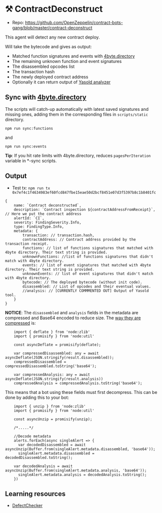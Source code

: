 # :hammer_and_pick: ContractDeconstruct

- Repo: https://github.com/OpenZeppelin/contract-bots-gang/blob/master/contract-deconstruct

This agent will detect any new contract deploy.

Will take the bytecode and gives as output:

- Matched function signatures and events with [4byte.directory](https://www.4byte.directory/)
- The remaining unknown function and event signatures
- The disassembled opcodes list
- The transaction hash
- The newly deployed contract address
- Optionally it can return output of [Yasold analyzer](https://github.com/ajlopez/Yasold)

## Sync with [4byte.directory](https://www.4byte.directory/)

The scripts will catch-up automatically with latest saved signatures and missing ones, adding them in the corresponding files in `scripts/static` directory.

```
npm run sync:functions
```

and

```
npm run sync:events
```

**Tip**: If you hit rate limits with 4byte.directory, reduces `pagesPerIteration` variable in *-sync scripts.

## Output

- Test tx: `npm run tx 0x7ef4c1f4634983ef60fcd847fbe15eae50d2bcf8451e07d3f5397b8c1b8401fc`

```
{
    name: `Contract deconstructed`,
    description: `Contract inspection ${contractAddressFromReceipt}`, // Here we put the contract address
    alertId: `CI`,
    severity: FindingSeverity.Info,
    type: FindingType.Info,
    metadata: {
        transaction: // transaction.hash,
        contractAddress: // Contract address provided by the transaction receipt.
        functions: // list of functions signatures that matched with 4byte directory. Their text string is provided.
        unknownFunctions: //list of functions signatures that didn't match with 4byte directory.
        events: // list of event signatures that matched with 4byte directory. Their text string is provided.
        unknownEvents: // list of event signatures that didn't match with 4byte directory.
        bytecode: // The deployed bytecode (without init code).
        disassembled: // List of opcodes and their eventual values.
        //analysis: // [CURRENTLY COMMMENTED OUT] Output of Yasold tool.
    }
}
```

**NOTICE**: The `disassembled` and `analysis` fields in the metadata are compressed and Base64 encoded to reduce size. The [way they are compressed](./src/agent.ts#L133) is:

```
    import { deflate } from 'node:zlib'
    import { promisify } from 'node:util'

    const asyncDeflate = promisify(deflate);

    var compressedDisassembled: any = await asyncDeflate(JSON.stringify(result.disassembled));
    compressedDisassembled = compressedDisassembled.toString('base64');

    var compressedAnalysis: any = await asyncDeflate(JSON.stringify(result.analysis))
    compressedAnalysis = compressedAnalysis.toString('base64');
```


This means that a bot using these fields must first decompress. This can be done by adding this to your bot:

```
    import { unzip } from 'node:zlib'
    import { promisify } from 'node:util'

    const asyncUnzip = promisify(unzip);

    /*.....*/

    //Decode metadata
    alerts.forEach(async singleAlert => {
      var decodedDisassembled = await asyncUnzip(Buffer.from(singleAlert.metadata.disassembled, 'base64'));
      singleAlert.metadata.disassembled = decodedDisassembled.toString();

    var decodedAnalysis = await asyncUnzip(Buffer.from(singleAlert.metadata.analysis, 'base64'));
      singleAlert.metadata.analysis = decodedAnalysis.toString();
    })
```

## Learning resources

- [DefectChecker](https://xin-xia.github.io/publication/tse211.pdf)
